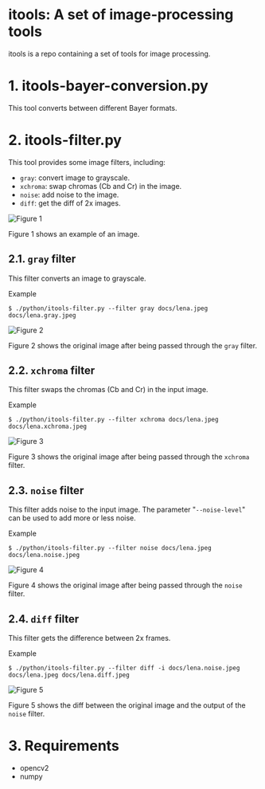 # itools: A set of image-processing tools

itools is a repo containing a set of tools for image processing.

# 1. itools-bayer-conversion.py

This tool converts between different Bayer formats.


# 2. itools-filter.py

This tool provides some image filters, including:
* `gray`: convert image to grayscale.
* `xchroma`: swap chromas (Cb and Cr) in the image.
* `noise`: add noise to the image.
* `diff`: get the diff of 2x images.


![Figure 1](docs/lena.jpeg)

Figure 1 shows an example of an image.


## 2.1. `gray` filter

This filter converts an image to grayscale.

Example
```
$ ./python/itools-filter.py --filter gray docs/lena.jpeg docs/lena.gray.jpeg
```

![Figure 2](docs/lena.gray.jpeg)

Figure 2 shows the original image after being passed through the `gray` filter.


## 2.2. `xchroma` filter

This filter swaps the chromas (Cb and Cr) in the input image.

Example
```
$ ./python/itools-filter.py --filter xchroma docs/lena.jpeg docs/lena.xchroma.jpeg
```

![Figure 3](docs/lena.xchroma.jpeg)

Figure 3 shows the original image after being passed through the `xchroma` filter.


## 2.3. `noise` filter

This filter adds noise to the input image. The parameter "`--noise-level`" can
be used to add more or less noise.

Example
```
$ ./python/itools-filter.py --filter noise docs/lena.jpeg docs/lena.noise.jpeg
```

![Figure 4](docs/lena.noise.jpeg)

Figure 4 shows the original image after being passed through the `noise` filter.


## 2.4. `diff` filter

This filter gets the difference between 2x frames.

Example
```
$ ./python/itools-filter.py --filter diff -i docs/lena.noise.jpeg docs/lena.jpeg docs/lena.diff.jpeg
```

![Figure 5](docs/lena.diff.jpeg)

Figure 5 shows the diff between the original image and the output of the `noise` filter.


# 3. Requirements

* opencv2
* numpy
